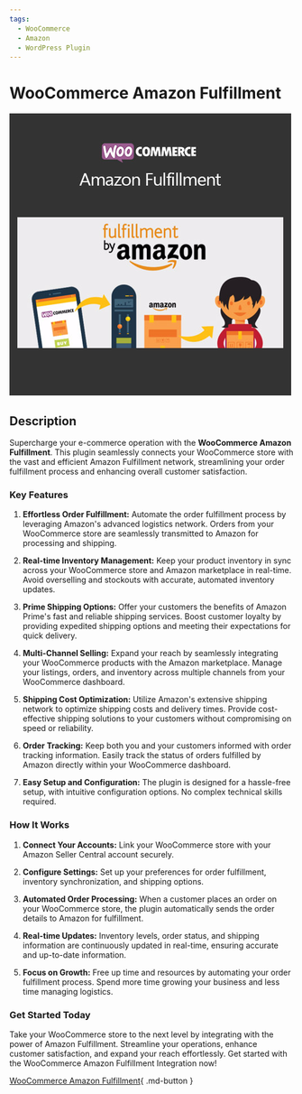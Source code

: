 ```yaml
---
tags:
  - WooCommerce
  - Amazon
  - WordPress Plugin
---
```


# WooCommerce Amazon Fulfillment

![WooCommerce Amazon Fulfillment](/assets/woocommerce-amazon.jpg "WooCommerce Amazon Fulfillment")

## Description

Supercharge your e-commerce operation with the **WooCommerce Amazon Fulfillment**. This plugin seamlessly connects your WooCommerce store with the vast and efficient Amazon Fulfillment network, streamlining your order fulfillment process and enhancing overall customer satisfaction.

### Key Features

1. **Effortless Order Fulfillment:** Automate the order fulfillment process by leveraging Amazon's advanced logistics network. Orders from your WooCommerce store are seamlessly transmitted to Amazon for processing and shipping.

2. **Real-time Inventory Management:** Keep your product inventory in sync across your WooCommerce store and Amazon marketplace in real-time. Avoid overselling and stockouts with accurate, automated inventory updates.

3. **Prime Shipping Options:** Offer your customers the benefits of Amazon Prime's fast and reliable shipping services. Boost customer loyalty by providing expedited shipping options and meeting their expectations for quick delivery.

4. **Multi-Channel Selling:** Expand your reach by seamlessly integrating your WooCommerce products with the Amazon marketplace. Manage your listings, orders, and inventory across multiple channels from your WooCommerce dashboard.

5. **Shipping Cost Optimization:** Utilize Amazon's extensive shipping network to optimize shipping costs and delivery times. Provide cost-effective shipping solutions to your customers without compromising on speed or reliability.

6. **Order Tracking:** Keep both you and your customers informed with order tracking information. Easily track the status of orders fulfilled by Amazon directly within your WooCommerce dashboard.

7. **Easy Setup and Configuration:** The plugin is designed for a hassle-free setup, with intuitive configuration options. No complex technical skills required.

### How It Works

1. **Connect Your Accounts:** Link your WooCommerce store with your Amazon Seller Central account securely.

2. **Configure Settings:** Set up your preferences for order fulfillment, inventory synchronization, and shipping options.

3. **Automated Order Processing:** When a customer places an order on your WooCommerce store, the plugin automatically sends the order details to Amazon for fulfillment.

4. **Real-time Updates:** Inventory levels, order status, and shipping information are continuously updated in real-time, ensuring accurate and up-to-date information.

5. **Focus on Growth:** Free up time and resources by automating your order fulfillment process. Spend more time growing your business and less time managing logistics.

### Get Started Today

Take your WooCommerce store to the next level by integrating with the power of Amazon Fulfillment. Streamline your operations, enhance customer satisfaction, and expand your reach effortlessly. Get started with the WooCommerce Amazon Fulfillment Integration now!

[WooCommerce Amazon Fulfillment](https://wply.org/product/woocommerce-amazon-fulfillment/){ .md-button }